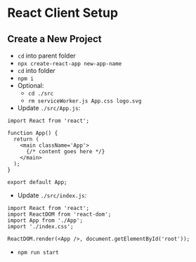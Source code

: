 # React Client Setup

## Create a New Project
- `cd` into parent folder
- `npx create-react-app new-app-name`
- `cd` into folder
- `npm i`
- Optional:
    - `cd ./src`
    - `rm serviceWorker.js App.css logo.svg`
- Update `./src/App.js`:
```
import React from 'react';

function App() {
  return (
    <main className='App'>
      {/* content goes here */}
    </main>
  );
}

export default App;
```
- Update `./src/index.js`:
```
import React from 'react';
import ReactDOM from 'react-dom';
import App from './App';
import './index.css';

ReactDOM.render(<App />, document.getElementById('root'));
```
- `npm run start`